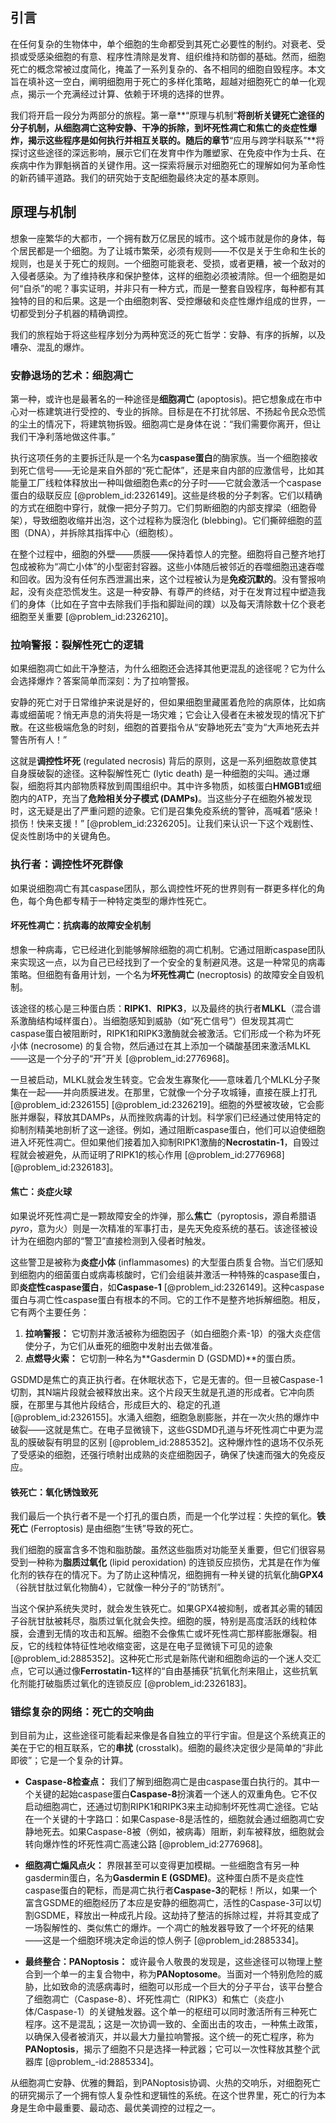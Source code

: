 ## 引言
在任何复杂的生物体中，单个细胞的生命都受到其死亡必要性的制约。对衰老、受损或受感染细胞的有意、程序性清除是发育、组织维持和防御的基础。然而，细胞死亡的概念常被过度简化，掩盖了一系列复杂的、各不相同的细胞自毁程序。本文旨在填补这一空白，阐明细胞用于死亡的多样化策略，超越对细胞死亡的单一化观点，揭示一个充满经过计算、依赖于环境的选择的世界。

我们将开启一段分为两部分的旅程。第一章**“原理与机制”**将剖析关键死亡途径的分子机制，从细胞凋亡这种安静、干净的拆除，到坏死性凋亡和焦亡的炎症性爆炸，揭示这些程序是如何执行并相互关联的。随后的章节**“应用与跨学科联系”**将探讨这些途径的深远影响，展示它们在发育中作为雕塑家、在免疫中作为士兵、在疾病中作为罪魁祸首的关键作用。这一探索将展示对细胞死亡的理解如何为革命性的新药铺平道路。我们的研究始于支配细胞最终决定的基本原则。

## 原理与机制

想象一座繁华的大都市，一个拥有数万亿居民的城市。这个城市就是你的身体，每个居民都是一个细胞。为了让城市繁荣，必须有规则——不仅是关于生命和生长的规则，也是关于死亡的规则。一个细胞可能衰老、受损，或者更糟，被一个敌对的入侵者感染。为了维持秩序和保护整体，这样的细胞必须被清除。但一个细胞是如何“自杀”的呢？事实证明，并非只有一种方式，而是一整套自毁程序，每种都有其独特的目的和后果。这是一个由细胞刺客、受控爆破和炎症性爆炸组成的世界，一切都受到分子机器的精确调控。

我们的旅程始于将这些程序划分为两种宽泛的死亡哲学：安静、有序的拆解，以及嘈杂、混乱的爆炸。

### 安静退场的艺术：细胞凋亡

第一种，或许也是最著名的一种途径是**细胞凋亡** (apoptosis)。把它想象成在市中心对一栋建筑进行受控的、专业的拆除。目标是在不打扰邻居、不扬起令民众恐慌的尘土的情况下，将建筑物拆毁。细胞凋亡是身体在说：“我们需要你离开，但让我们干净利落地做这件事。”

执行这项任务的主要拆迁队是一个名为**caspase蛋白**的酶家族。当一个细胞接收到死亡信号——无论是来自外部的“死亡配体”，还是来自内部的应激信号，比如其能量工厂线粒体释放出一种叫做细胞色素$c$的分子时——它就会激活一个caspase蛋白的级联反应 [@problem_id:2326149]。这些是终极的分子刺客。它们以精确的方式在细胞中穿行，就像一把分子剪刀。它们剪断细胞的内部支撑梁（细胞骨架），导致细胞收缩并出泡，这个过程称为膜泡化 (blebbing)。它们撕碎细胞的蓝图（DNA），并拆除其指挥中心（细胞核）。

在整个过程中，细胞的外壁——质膜——保持着惊人的完整。细胞将自己整齐地打包成被称为“凋亡小体”的小型密封容器。这些小体随后被邻近的吞噬细胞迅速吞噬和回收。因为没有任何东西泄漏出来，这个过程被认为是**免疫沉默的**。没有警报响起，没有炎症恐慌发生。这是一种安静、有尊严的终结，对于在发育过程中塑造我们的身体（比如在子宫中去除我们手指和脚趾间的蹼）以及每天清除数十亿个衰老细胞至关重要 [@problem_id:2326210]。

### 拉响警报：裂解性死亡的逻辑

如果细胞凋亡如此干净整洁，为什么细胞还会选择其他更混乱的途径呢？它为什么会选择爆炸？答案简单而深刻：为了拉响警报。

安静的死亡对于日常维护来说是好的，但如果细胞里藏匿着危险的病原体，比如病毒或细菌呢？悄无声息的消失将是一场灾难；它会让入侵者在未被发现的情况下扩散。在这些极端危急的时刻，细胞的首要指令从“安静地死去”变为“大声地死去并警告所有人！”

这就是**调控性坏死** (regulated necrosis) 背后的原则，这是一系列细胞故意使其自身膜破裂的途径。这种裂解性死亡 (lytic death) 是一种细胞的尖叫。通过爆裂，细胞将其内部物质释放到周围组织中。其中许多物质，如核蛋白**HMGB1**或细胞内的ATP，充当了**危险相关分子模式 (DAMPs)**。当这些分子在细胞外被发现时，这无疑是出了严重问题的迹象。它们是召集免疫系统的警钟，高喊着“感染！损伤！快来支援！” [@problem_id:2326205]。让我们来认识一下这个戏剧性、促炎性剧场中的关键角色。

### 执行者：调控性坏死群像

如果说细胞凋亡有其caspase团队，那么调控性坏死的世界则有一群更多样化的角色，每个角色都专精于一种特定类型的爆炸性死亡。

#### 坏死性凋亡：抗病毒的故障安全机制

想象一种病毒，它已经进化到能够解除细胞的凋亡机制。它通过阻断caspase团队来实现这一点，以为自己已经找到了一个安全的复制避风港。这是一种常见的病毒策略。但细胞有备用计划，一个名为**坏死性凋亡** (necroptosis) 的故障安全自毁机制。

该途径的核心是三种蛋白质：**RIPK1**、**RIPK3**，以及最终的执行者**MLKL**（混合谱系激酶结构域样蛋白）。当细胞感知到威胁（如“死亡信号”）但发现其凋亡caspase蛋白被阻断时，RIPK1和RIPK3激酶就会被激活。它们形成一个称为坏死小体 (necrosome) 的复合物，然后通过在其上添加一个磷酸基团来激活MLKL——这是一个分子的“开”开关 [@problem_id:2776968]。

一旦被启动，MLKL就会发生转变。它会发生寡聚化——意味着几个MLKL分子聚集在一起——并向质膜进发。在那里，它就像一个分子攻城锤，直接在膜上打孔 [@problem_id:2326155] [@problem_id:2326219]。细胞的外壁被攻破，它会膨胀并爆裂，释放其DAMPs，从而挫败病毒的计划。科学家们已经通过使用特定的抑制剂精美地剖析了这一途径。例如，通过阻断caspase蛋白，他们可以迫使细胞进入坏死性凋亡。但如果他们接着加入抑制RIPK1激酶的**Necrostatin-1**，自毁过程就会被避免，从而证明了RIPK1的核心作用 [@problem_id:2776968] [@problem_id:2326183]。

#### 焦亡：炎症火球

如果说坏死性凋亡是一颗故障安全的炸弹，那么**焦亡**（pyroptosis，源自希腊语*pyro*，意为火）则是一次精准的军事打击，是先天免疫系统的基石。该途径被设计为在细胞内部的“警卫”直接检测到入侵者时触发。

这些警卫是被称为**炎症小体** (inflammasomes) 的大型蛋白质复合物。当它们感知到细胞内的细菌蛋白或病毒核酸时，它们会组装并激活一种特殊的caspase蛋白，即**炎症性caspase蛋白**，如**Caspase-1** [@problem_id:2326149]。这种caspase蛋白与凋亡性caspase蛋白有根本的不同。它的工作不是整齐地拆解细胞。相反，它有两个主要任务：
1.  **拉响警报：** 它切割并激活被称为细胞因子（如白细胞介素-1β）的强大炎症信使分子，为它们从垂死的细胞中发射出去做准备。
2.  **点燃导火索：** 它切割一种名为**Gasdermin D (GSDMD)**的蛋白质。

GSDMD是焦亡的真正执行者。在休眠状态下，它是无害的。但一旦被Caspase-1切割，其N端片段就会被释放出来。这个片段天生就是孔道的形成者。它冲向质膜，在那里与其他片段结合，形成巨大的、稳定的孔道 [@problem_id:2326155]。水涌入细胞，细胞急剧膨胀，并在一次火热的爆炸中破裂——这就是焦亡。在电子显微镜下，这些GSDMD孔道与坏死性凋亡中更为混乱的膜破裂有明显的区别 [@problem_id:2885352]。这种爆炸性的退场不仅杀死了受感染的细胞，还强行喷射出成熟的炎症细胞因子，确保了快速而强大的免疫反应。

#### 铁死亡：氧化锈蚀致死

我们最后一个执行者不是一个打孔的蛋白质，而是一个化学过程：失控的氧化。**铁死亡** (Ferroptosis) 是由细胞“生锈”导致的死亡。

我们细胞的膜富含多不饱和脂肪酸。虽然这些脂质对功能至关重要，但它们很容易受到一种称为**脂质过氧化** (lipid peroxidation) 的连锁反应损伤，尤其是在作为催化剂的铁存在的情况下。为了防止这种情况，细胞拥有一种关键的抗氧化酶**GPX4**（谷胱甘肽过氧化物酶4），它就像一种分子的“防锈剂”。

当这个保护系统失灵时，就会发生铁死亡。如果GPX4被抑制，或者其必需的辅因子谷胱甘肽被耗尽，脂质过氧化就会失控。细胞的膜，特别是高度活跃的线粒体膜，会遭到无情的攻击和瓦解。细胞不会像焦亡或坏死性凋亡那样膨胀爆裂。相反，它的线粒体特征性地收缩变密，这是在电子显微镜下可见的迹象 [@problem_id:2885352]。这种死亡形式是新陈代谢和细胞命运的一个迷人交汇点，它可以通过像**Ferrostatin-1**这样的“自由基捕获”抗氧化剂来阻止，这些抗氧化剂能打破脂质过氧化的连锁反应 [@problem_id:2326183]。

### 错综复杂的网络：死亡的交响曲

到目前为止，这些途径可能看起来像是各自独立的平行宇宙。但是这个系统真正的美在于它的相互联系，它的**串扰** (crosstalk)。细胞的最终决定很少是简单的“非此即彼”；它是一个复杂的计算。

-   **Caspase-8检查点：** 我们了解到细胞凋亡是由caspase蛋白执行的。其中一个关键的起始caspase蛋白**Caspase-8**扮演着一个迷人的双重角色。它不仅启动细胞凋亡，还通过切割RIPK1和RIPK3来主动抑制坏死性凋亡途径。它站在一个关键的十字路口：如果Caspase-8是活性的，细胞就会通过细胞凋亡安静地死去。如果Caspase-8被（例如，被病毒）阻断，刹车被释放，细胞就会转向爆炸性的坏死性凋亡高速公路 [@problem_id:2776968]。

-   **细胞凋亡煽风点火：** 界限甚至可以变得更加模糊。一些细胞含有另一种gasdermin蛋白，名为**Gasdermin E (GSDME)**。这种蛋白质不是炎症性caspase蛋白的靶标，而是凋亡执行者**Caspase-3**的靶标！所以，如果一个富含GSDME的细胞经历了本应是安静的细胞凋亡，活性的Caspase-3可以切割GSDME，释放出一种成孔片段。这劫持了整洁的拆除过程，并将其变成了一场裂解性的、类似焦亡的爆炸。一个凋亡的触发器导致了一个坏死的结果——这是一个细胞环境决定命运的惊人例子 [@problem_id:2885334]。

-   **最终整合：PANoptosis：** 或许最令人敬畏的发现是，这些途径可以物理上整合到一个单一的主复合物中，称为**PANoptosome**。当面对一个特别危险的威胁，比如致命的流感病毒时，细胞可以形成一个巨大的分子平台，该平台整合了细胞凋亡（Caspase-8）、坏死性凋亡（RIPK3）和焦亡（炎症小体/Caspase-1）的关键触发器。这个单一的枢纽可以同时激活所有三种死亡程序。这不是混乱；这是一次协调一致的、全面出击的攻击，一种焦土政策，以确保入侵者被消灭，并以最大力量拉响警报。这个统一的死亡程序，称为**PANoptosis**，揭示了细胞不只是选择一种武器；它可以一次性释放其整个武器库 [@problem_-id:2885334]。

从细胞凋亡安静、优雅的舞蹈，到PANoptosis协调、火热的交响乐，对细胞死亡的研究揭示了一个拥有惊人复杂性和逻辑性的系统。在这个世界里，死亡的行为本身是生命中最重要、最动态、最优美调控的过程之一。

